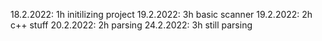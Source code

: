 18.2.2022: 1h initilizing project
19.2.2022: 3h basic scanner
19.2.2022: 2h c++ stuff
20.2.2022: 2h parsing
24.2.2022: 3h still parsing
